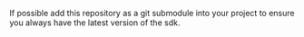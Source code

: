 If possible add this repository as a git submodule into your project to ensure you always have the latest version of the sdk.

